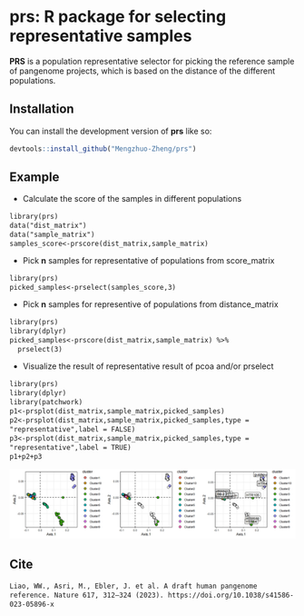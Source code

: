 
# prs: R package for selecting representative samples

<!-- badges: start -->
<!-- badges: end -->

**PRS** is a population representative selector for picking the reference sample of pangenome projects, which is based on the distance of the different populations.

## Installation

You can install the development version of **prs** like so:

``` r
devtools::install_github("Mengzhuo-Zheng/prs")
```

## Example

- Calculate the score of the samples in different populations

```{r example}
library(prs)
data("dist_matrix")
data("sample_matrix")
samples_score<-prscore(dist_matrix,sample_matrix)
```

- Pick **n** samples for representative of populations from score_matrix

```{r example2}
library(prs)
picked_samples<-prselect(samples_score,3)
```

- Pick **n** samples for representive of populations from distance_matrix
```{r example3}
library(prs)
library(dplyr)
picked_samples<-prscore(dist_matrix,sample_matrix) %>%
  prselect(3)
```

- Visualize the result of representative result of pcoa and/or prselect
```{r example4}
library(prs)
library(dplyr)
library(patchwork)
p1<-prsplot(dist_matrix,sample_matrix,picked_samples)
p2<-prsplot(dist_matrix,sample_matrix,picked_samples,type = "representative",label = FALSE)
p3<-prsplot(dist_matrix,sample_matrix,picked_samples,type = "representative",label = TRUE)
p1+p2+p3
```
![picture](./plot/prsplot_result.png "prsplot")

## Cite
```
Liao, WW., Asri, M., Ebler, J. et al. A draft human pangenome reference. Nature 617, 312–324 (2023). https://doi.org/10.1038/s41586-023-05896-x
```
